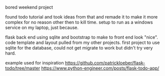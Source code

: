 bored weekend project

found todo tutorial and took ideas from that and remade it to make it more complex for no reason other then to kill time. setup to run as a windows service on my laptop, just because.

flask back end using sqlite and bootstrap to make to front end look "nice". code template and layout pulled from my other projects. first project to use sqlite for the database, could not get migrate to work but didn't try very hard.

example used for inspiration 
https://github.com/patrickloeber/flask-todo/tree/master
https://www.python-engineer.com/posts/flask-todo-app/